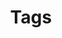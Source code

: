 ---
layout: tag-index
title: Tags
image: /assets/img/kominka-resize.jpg
description: |
 Websites don't have to be alien technology. I specialize in crafting digital media that is accessible, thoughtful, and budget-friendly. Whether you need a custom-built product or want to enhance existing media, I'm invested with clients to find the perfect solution. No odd job is too small.
---